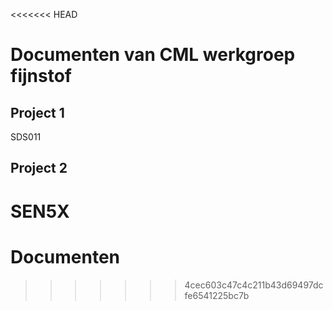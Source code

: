 <<<<<<< HEAD
# Documenten van CML werkgroep fijnstof

## Project 1
SDS011

## Project 2
SEN5X
=======
# Documenten
>>>>>>> 4cec603c47c4c211b43d69497dcfe6541225bc7b
